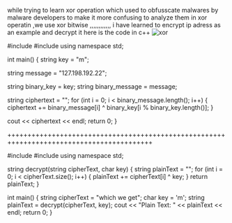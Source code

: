 while trying to learn xor operation which used to obfusscate malwares by malware developers to make it more confusing to analyze them 
in xor operatin ,we use xor bitwise ,,,,,,,,,,,, i have learned to encrypt ip adress as an example and decrypt it 
here is the code in c++ 
![xor](https://user-images.githubusercontent.com/104471727/221652660-73c24024-7ed3-4099-ab4c-8bb3f003df91.png)











#include <iostream>
#include <string>
using namespace std;

int main()
{
  string key = "m";

  string message = "127.198.192.22";

  string binary_key = key;
  string binary_message = message;

  string ciphertext = "";
  for (int i = 0; i < binary_message.length(); i++)
  {
    ciphertext += binary_message[i] ^ binary_key[i % binary_key.length()];
  }

  cout << ciphertext << endl;
  return 0;
  }


++++++++++++++++++++++++++++++++++++++++++++++++++++++++++++++++++++++++++++++++++++++++++






#include <iostream>
#include <string>
using namespace std;

string decrypt(string cipherText, char key) {
    string plainText = "";
    for (int i = 0; i < cipherText.size(); i++) {
        plainText += cipherText[i] ^ key;
    }
    return plainText;
}

int main() {
    string cipherText = "which we get";
    char key = 'm';
    string plainText = decrypt(cipherText, key);
    cout << "Plain Text: " << plainText << endl;
    return 0;
}
